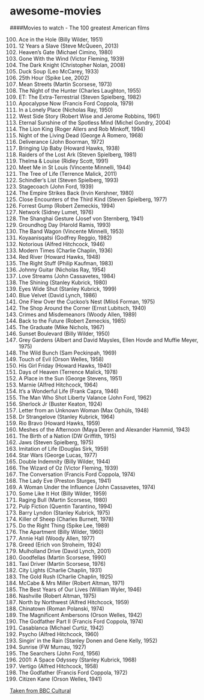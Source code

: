# awesome-movies
####Movies to watch - The 100 greatest American films

100. Ace in the Hole (Billy Wilder, 1951)
99. 12 Years a Slave (Steve McQueen, 2013)
98. Heaven’s Gate (Michael Cimino, 1980)
97. Gone With the Wind (Victor Fleming, 1939)
96. The Dark Knight (Christopher Nolan, 2008)
95. Duck Soup (Leo McCarey, 1933)
94. 25th Hour (Spike Lee, 2002)
93. Mean Streets (Martin Scorsese, 1973)
92. The Night of the Hunter (Charles Laughton, 1955)
91. ET: The Extra-Terrestrial (Steven Spielberg, 1982)
90. Apocalypse Now (Francis Ford Coppola, 1979)
89. In a Lonely Place (Nicholas Ray, 1950)
88. West Side Story (Robert Wise and Jerome Robbins, 1961)
87. Eternal Sunshine of the Spotless Mind (Michel Gondry, 2004)
86. The Lion King (Roger Allers and Rob Minkoff, 1994)
85. Night of the Living Dead (George A Romero, 1968)
84. Deliverance (John Boorman, 1972)
83. Bringing Up Baby (Howard Hawks, 1938)
82. Raiders of the Lost Ark (Steven Spielberg, 1981)
81. Thelma & Louise (Ridley Scott, 1991)
80. Meet Me in St Louis (Vincente Minnelli, 1944)
79. The Tree of Life (Terrence Malick, 2011)
78. Schindler’s List (Steven Spielberg, 1993)
77. Stagecoach (John Ford, 1939)
76. The Empire Strikes Back (Irvin Kershner, 1980)
75. Close Encounters of the Third Kind (Steven Spielberg, 1977)
74. Forrest Gump (Robert Zemeckis, 1994)
73. Network (Sidney Lumet, 1976)
72. The Shanghai Gesture (Josef von Sternberg, 1941)
71. Groundhog Day (Harold Ramis, 1993)
70. The Band Wagon (Vincente Minnelli, 1953)
69. Koyaanisqatsi (Godfrey Reggio, 1982)
68. Notorious (Alfred Hitchcock, 1946)
67. Modern Times (Charlie Chaplin, 1936)
66. Red River (Howard Hawks, 1948)
65. The Right Stuff (Philip Kaufman, 1983)
64. Johnny Guitar (Nicholas Ray, 1954)
63. Love Streams (John Cassavetes, 1984)
62. The Shining (Stanley Kubrick, 1980)
61. Eyes Wide Shut (Stanley Kubrick, 1999)
60. Blue Velvet (David Lynch, 1986)
59. One Flew Over the Cuckoo’s Nest (Miloš Forman, 1975)
58. The Shop Around the Corner (Ernst Lubitsch, 1940)
57. Crimes and Misdemeanors (Woody Allen, 1989)
56. Back to the Future (Robert Zemeckis, 1985)
55. The Graduate (Mike Nichols, 1967)
54. Sunset Boulevard (Billy Wilder, 1950)
53. Grey Gardens (Albert and David Maysles, Ellen Hovde and Muffie Meyer, 1975)
52. The Wild Bunch (Sam Peckinpah, 1969)
51. Touch of Evil (Orson Welles, 1958)
50. His Girl Friday (Howard Hawks, 1940)
49. Days of Heaven (Terrence Malick, 1978)
48. A Place in the Sun (George Stevens, 1951)
47. Marnie (Alfred Hitchcock, 1964)
46. It’s a Wonderful Life (Frank Capra, 1946)
45. The Man Who Shot Liberty Valance (John Ford, 1962)
44. Sherlock Jr (Buster Keaton, 1924)
43. Letter from an Unknown Woman (Max Ophüls, 1948)
42. Dr Strangelove (Stanley Kubrick, 1964)
41. Rio Bravo (Howard Hawks, 1959)
40. Meshes of the Afternoon (Maya Deren and Alexander Hammid, 1943)
39. The Birth of a Nation (DW Griffith, 1915)
38. Jaws (Steven Spielberg, 1975)
37. Imitation of Life (Douglas Sirk, 1959)
36. Star Wars (George Lucas, 1977)
35. Double Indemnity (Billy Wilder, 1944)
34. The Wizard of Oz (Victor Fleming, 1939)
33. The Conversation (Francis Ford Coppola, 1974)
32. The Lady Eve (Preston Sturges, 1941)
31. A Woman Under the Influence (John Cassavetes, 1974)
30. Some Like It Hot (Billy Wilder, 1959)
29. Raging Bull (Martin Scorsese, 1980)
28. Pulp Fiction (Quentin Tarantino, 1994)
27. Barry Lyndon (Stanley Kubrick, 1975)
26. Killer of Sheep (Charles Burnett, 1978)
25. Do the Right Thing (Spike Lee, 1989)
24. The Apartment (Billy Wilder, 1960)
23. Annie Hall (Woody Allen, 1977)
22. Greed (Erich von Stroheim, 1924)
21. Mulholland Drive (David Lynch, 2001)
20. Goodfellas (Martin Scorsese, 1990)
19. Taxi Driver (Martin Scorsese, 1976)
18. City Lights (Charlie Chaplin, 1931)
17. The Gold Rush (Charlie Chaplin, 1925)
16. McCabe & Mrs Miller (Robert Altman, 1971)
15. The Best Years of Our Lives (William Wyler, 1946)
14. Nashville (Robert Altman, 1975)
13. North by Northwest (Alfred Hitchcock, 1959)
12. Chinatown (Roman Polanski, 1974)
11. The Magnificent Ambersons (Orson Welles, 1942)
10. The Godfather Part II (Francis Ford Coppola, 1974)
9. Casablanca (Michael Curtiz, 1942)
8. Psycho (Alfred Hitchcock, 1960)
7. Singin’ in the Rain (Stanley Donen and Gene Kelly, 1952)
6. Sunrise (FW Murnau, 1927)
5. The Searchers (John Ford, 1956)
4. 2001: A Space Odyssey (Stanley Kubrick, 1968)
3. Vertigo (Alfred Hitchcock, 1958)
2. The Godfather (Francis Ford Coppola, 1972)
1. Citizen Kane (Orson Welles, 1941)

[Taken from BBC Cultural ](http://www.bbc.com/culture/story/20160819-the-21st-centurys-100-greatest-films)
